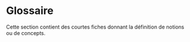# Glossaire
<!-- SPDX-License-Identifier: MPL-2.0 -->

Cette section contient des courtes fiches donnant la définition de notions ou de concepts.